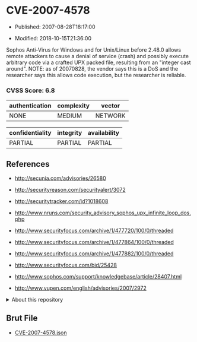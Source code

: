 # CVE-2007-4578

- Published: 2007-08-28T18:17:00

- Modified: 2018-10-15T21:36:00

Sophos Anti-Virus for Windows and for Unix/Linux before 2.48.0 allows remote attackers to cause a denial of service (crash) and possibly execute arbitrary code via a crafted UPX packed file, resulting from an "integer cast around".  NOTE: as of 20070828, the vendor says this is a DoS and the researcher says this allows code execution, but the researcher is reliable.

### CVSS Score: **6.8**

| authentication | complexity | vector |
| --- | --- | --- |
| NONE | MEDIUM | NETWORK |

| confidentiality | integrity | availability |
| --- | --- | --- |
| PARTIAL | PARTIAL | PARTIAL |

## References

* http://secunia.com/advisories/26580

* http://securityreason.com/securityalert/3072

* http://securitytracker.com/id?1018608

* http://www.nruns.com/security_advisory_sophos_upx_infinite_loop_dos.php

* http://www.securityfocus.com/archive/1/477720/100/0/threaded

* http://www.securityfocus.com/archive/1/477864/100/0/threaded

* http://www.securityfocus.com/archive/1/477882/100/0/threaded

* http://www.securityfocus.com/bid/25428

* http://www.sophos.com/support/knowledgebase/article/28407.html

* http://www.vupen.com/english/advisories/2007/2972

<details>
<summary>About this repository</summary> 

  This repository is part of the project [Live Hack CVE](https://github.com/Live-Hack-CVE). Main website can be found [www.live-hack.org](https://www.live-hack.org) 
  
  Made by [Sn0wAlice](https://github.com/Sn0wAlice) for the people that care about security and need to have a feed of the latest CVEs. Hope you enjoy it, don't forget to star the repo and follow me on [Twitter](https://twitter.com/Sn0wAlice) and [Github](https://github.com/Sn0wAlice). And that is my [personnal website](https://www.alice-snow.me/)

  - [Home Page](https://github.com/Live-Hack-CVE)
  - [Framework](https://github.com/Live-Hack-CVE/cve-framework)
  - [CVE database](https://github.com/Live-Hack-CVE/full_database)
  - [Changelog](https://github.com/Live-Hack-CVE/Changelog)
</details>

## Brut File

* [CVE-2007-4578.json](https://raw.githubusercontent.com/Live-Hack-CVE/full_database/main/cves/2007/CVE-2007-4578.json)

